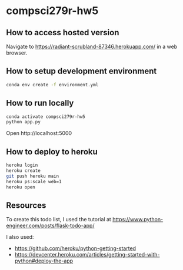 # compsci279r-hw5

## How to access hosted version

Navigate to 
https://radiant-scrubland-87346.herokuapp.com/ in a web browser.

## How to setup development environment

```sh
conda env create -f environment.yml
```

## How to run locally

```sh
conda activate compsci279r-hw5
python app.py
```

Open http://localhost:5000

## How to deploy to heroku

```sh
heroku login
heroku create
git push heroku main
heroku ps:scale web=1
heroku open
```

## Resources

To create this todo list, I used the tutorial at https://www.python-engineer.com/posts/flask-todo-app/

I also used:
- https://github.com/heroku/python-getting-started
- https://devcenter.heroku.com/articles/getting-started-with-python#deploy-the-app